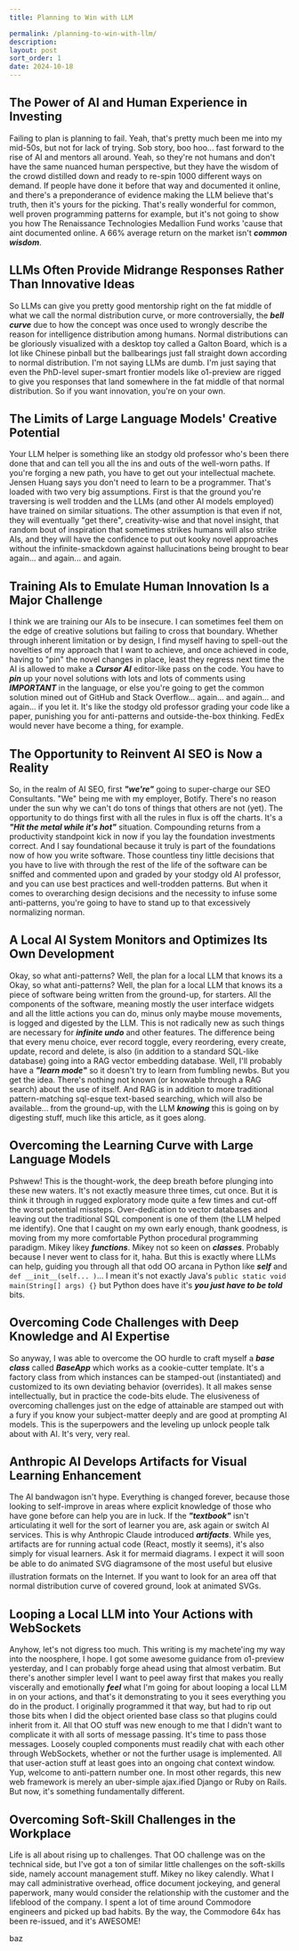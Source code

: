 ```yaml
---
title: Planning to Win with LLM

permalink: /planning-to-win-with-llm/
description: 
layout: post
sort_order: 1
date: 2024-10-18
---
```


## The Power of AI and Human Experience in Investing

Failing to plan is planning to fail. Yeah, that's pretty much been me into my
mid-50s, but not for lack of trying. Sob story, boo hoo... fast forward to the
rise of AI and mentors all around. Yeah, so they're not humans and don't have
the same nuanced human perspective, but they have the wisdom of the crowd
distilled down and ready to re-spin 1000 different ways on demand. If people
have done it before that way and documented it online, and there's a
preponderance of evidence making the LLM believe that's truth, then it's yours
for the picking. That's really wonderful for common, well proven programming
patterns for example, but it's not going to show you how The Renaissance
Technologies Medallion Fund works 'cause that aint documented online. A 66%
average return on the market isn't ***common wisdom***. 

## LLMs Often Provide Midrange Responses Rather Than Innovative Ideas

So LLMs can give you pretty good mentorship right on the fat middle of what we
call the normal distribution curve, or more controversially, the ***bell
curve*** due to how the concept was once used to wrongly describe the reason for
intelligence distribution among humans. Normal distributions can be gloriously
visualized with a desktop toy called a Galton Board, which is a lot like Chinese
pinball but the ballbearings just fall straight down according to normal
distribution. I'm not saying LLMs are dumb. I'm just saying that even the
PhD-level super-smart frontier models like o1-preview are rigged to give you
responses that land somewhere in the fat middle of that normal distribution. So
if you want innovation, you're on your own.

## The Limits of Large Language Models' Creative Potential

Your LLM helper is something like an stodgy old professor who's been there done
that and can tell you all the ins and outs of the well-worn paths. If you're
forging a new path, you have to get out your intellectual machete. Jensen Huang
says you don't need to learn to be a programmer. That's loaded with two very big
assumptions. First is that the ground you're traversing is well trodden and the
LLMs (and other AI models employed) have trained on similar situations. The
other assumption is that even if not, they will eventually "get there",
creativity-wise and that novel insight, that random bout of inspiration that
sometimes strikes humans will also strike AIs, and they will have the confidence
to put out kooky novel approaches without the infinite-smackdown against
hallucinations being brought to bear again... and again... and again. 

## Training AIs to Emulate Human Innovation Is a Major Challenge

I think we are training our AIs to be insecure. I can sometimes feel them on the
edge of creative solutions but failing to cross that boundary. Whether through
inherent limitation or by design, I find myself having to spell-out the
novelties of my approach that I want to achieve, and once achieved in code,
having to "pin" the novel changes in place, least they regress next time the AI
is allowed to make a ***Cursor AI*** editor-like pass on the code. You have to
***pin*** up your novel solutions with lots and lots of comments using
***IMPORTANT*** in the language, or else you're going to get the common solution
mined out of GitHub and Stack Overflow... again... and again... and again... if
you let it. It's like the stodgy old professor grading your code like a paper,
punishing you for anti-patterns and outside-the-box thinking. FedEx would never
have become a thing, for example.

## The Opportunity to Reinvent AI SEO is Now a Reality

So, in the realm of AI SEO, first ***"we're"*** going to super-charge our SEO
Consultants. "We" being me with my employer, Botify. There's no reason under the
sun why we can't do tons of things that others are not (yet). The opportunity to
do things first with all the rules in flux is off the charts. It's a ***"Hit the
metal while it's hot"*** situation. Compounding returns from a productivity
standpoint kick in now if you lay the foundation investments correct. And I say
foundational because it truly is part of the foundations now of how you write
software. Those countless tiny little decisions that you have to live with
through the rest of the life of the software can be sniffed and commented upon
and graded by your stodgy old AI professor, and you can use best practices and
well-trodden patterns. But when it comes to overarching design decisions and the
necessity to infuse some anti-patterns, you're going to have to stand up to that
excessively normalizing norman.

## A Local AI System Monitors and Optimizes Its Own Development

Okay, so what anti-patterns? Well, the plan for a local LLM that knows its a
Okay, so what anti-patterns? Well, the plan for a local LLM that knows its a
piece of software being written from the ground-up, for starters. All the
components of the software, meaning mostly the user interface widgets and all
the little actions you can do, minus only maybe mouse movements, is logged and
digested by the LLM. This is not radically new as such things are necessary for
***infinite undo*** and other features. The difference being that every menu
choice, ever record toggle, every reordering, every create, update, record and
delete, is also (in addition to a standard SQL-like database) going into a RAG
vector embedding database. Well, I'll probably have a ***"learn mode"*** so it
doesn't try to learn from fumbling newbs. But you get the idea. There's nothing
not known (or knowable through a RAG search) about the use of itself. And RAG is
in addition to more traditional pattern-matching sql-esque text-based searching,
which will also be available... from the ground-up, with the LLM ***knowing***
this is going on by digesting stuff, much like this article, as it goes along.

## Overcoming the Learning Curve with Large Language Models

Pshwew! This is the thought-work, the deep breath before plunging into these new
waters. It's not exactly measure three times, cut once. But it is think it
through in rugged exploratory mode quite a few times and cut-off the worst
potential missteps. Over-dedication to vector databases and leaving out the
traditional SQL component is one of them (the LLM helped me identify). One that
I caught on my own early enough, thank goodness, is moving from my more
comfortable Python procedural programming paradigm. Mikey likey ***functions***.
Mikey not so keen on ***classes***. Probably because I never went to class for
it, haha. But this is exactly where LLMs can help, guiding you through all that
odd OO arcana in Python like ***self*** and `def __init__(self... )`... I mean
it's not exactly Java's `public static void main(String[] args) {}` but Python
does have it's ***you just have to be told*** bits.

## Overcoming Code Challenges with Deep Knowledge and AI Expertise

So anyway, I was able to overcome the OO hurdle to craft myself a ***base
class*** called ***BaseApp*** which works as a cookie-cutter template. It's a
factory class from which instances can be stamped-out (instantiated) and
customized to its own deviating behavior (overrides). It all makes sense
intellectually, but in practice the code-bits elude. The elusiveness of
overcoming challenges just on the edge of attainable are stamped out with a fury
if you know your subject-matter deeply and are good at prompting AI models. This
is the superpowers and the leveling up unlock people talk about with AI. It's
very, very real. 

## Anthropic AI Develops Artifacts for Visual Learning Enhancement

The AI bandwagon isn't hype. Everything is changed forever, because those
looking to self-improve in areas where explicit knowledge of those who have gone
before can help you are in luck. If the ***"textbook"*** isn't articulating it
well for the sort of learner you are, ask again or switch AI services. This is
why Anthropic Claude introduced ***artifacts***. While yes, artifacts are for
running actual code (React, mostly it seems), it's also simply for visual
learners. Ask it for mermaid diagrams. I expect it will soon be able to do
animated SVG diagrams&#151;one of the most useful but elusive illustration
formats on the Internet. If you want to look for an area off that normal
distribution curve of covered ground, look at animated SVGs.

## Looping a Local LLM into Your Actions with WebSockets

Anyhow, let's not digress too much. This writing is my machete'ing my way into
the noosphere, I hope. I got some awesome guidance from o1-preview yesterday,
and I can probably forge ahead using that almost verbatim. But there's another
simpler level I want to peel away first that makes you really viscerally and
emotionally ***feel*** what I'm going for about looping a local LLM in on your
actions, and that's it demonstrating to you it sees everything you do in the
product. I originally programmed it that way, but had to rip out those bits when
I did the object oriented base class so that plugins could inherit from it. All
that OO stuff was new enough to me that I didn't want to complicate it with all
sorts of message passing. It's time to pass those messages. Loosely coupled
components must readily chat with each other through WebSockets, whether or not
the further usage is implemented. All that user-action stuff at least goes into
an ongoing chat context window. Yup, welcome to anti-pattern number one. In most
other regards, this new web framework is merely an uber-simple ajax.ified Django
or Ruby on Rails. But now, it's something fundamentally different.

## Overcoming Soft-Skill Challenges in the Workplace

Life is all about rising up to challenges. That OO challenge was on the
technical side, but I've got a ton of similar little challenges on the
soft-skills side, namely account management stuff. Mikey no likey calendly. What
I may call administrative overhead, office document jockeying, and general
paperwork, many would consider the relationship with the customer and the
lifeblood of the company. I spent a lot of time around Commodore engineers and
picked up bad habits. By the way, the Commodore 64x has been re-issued, and it's
AWESOME!

baz
